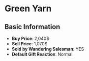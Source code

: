 # Green Yarn

## Basic Information

- **Buy Price**: 2,040$
- **Sell Price**: 1,070$
- **Sold by Wandering Salesman**: YES
- **Default Gift Reaction**: Normal